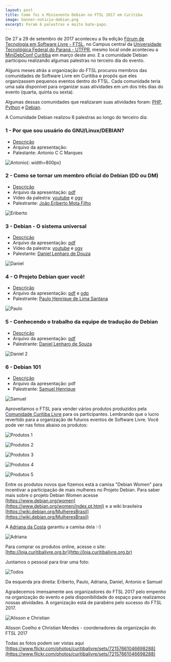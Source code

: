 ```yaml
---
layout: post
title: Como foi o Minievento Debian no FTSL 2017 em Curitiba
image: banner-noticia-debian.png
excerpt: Foram 6 palestras e muito bate-papo.
---
```


De 27 a 29 de setembro de 2017 aconteceu a 9a edição [Fórum de Tecnologia em Software Livre - FTSL](http://ftsl.org.br), no Campus central da [Universidade Tecnológica Federal do Paraná - UTFPR](http://www.utfpr.edu.br/curitiba/o-campus/pasta2), mesmo local onde aconteceu a [MiniDebConf Curitiba](http://br2017.mini.debconf.org) em março deste ano. E a comunidade Debian participou realizando algumas palestras no terceiro dia do evento.

Alguns meses atrás a organização do FTSL procurou membros das comunidades de Software Livre em Curitiba e propôs que eles organizassem pequenos eventos dentro do FTSL. Cada comunidade teria uma sala disponível para organizar suas atividades em um dos três dias do evento (quarta, quinta ou sexta).

Algumas dessas comunidades que realizaram suas atividades foram: [PHP](https://phppr.org), [Python](https://grupypr.github.io) e [Debian](http://debianbrasil.org.br/blog/debian-brasil-estara-no-ftsl-2017-em-curitiba).

A Comunidade Debian realizou 6 palestras ao longo do terceiro dia:

### 1 - Por que sou usuário do GNU/Linux/DEBIAN?

* [Descrição](https://ftsl.websiteseguro.com/ftsl9/grade/detail.html?t=1505875049391&amp;id=f426c77164f7052f97fdde247f54e2ea&amp;type=1&amp;pid=322&amp;day=3)
* Arquivo da apresentação:
* Palestante: Antonio C C Marques

![Antonio](http://debianbrasil.org.br/imagens/ftsl-2017-debian-antonio.jpg){: width=800px}

### 2 - Como se tornar um membro oficial do Debian (DD ou DM)

* [Descrição](https://ftsl.websiteseguro.com/ftsl9/grade/detail.html?t=1505353768056&amp;id=f426c77164f7052f97fdde247f54e2ea&amp;type=1&amp;pid=307&amp;day=3) 
* Arquivo da apresentação: [pdf](http://www.eriberto.pro.br/palestras/debian-dd.pdf)
* Vídeo da palestra: [youtube](https://www.youtube.com/watch?v=UGuv-PZYr3w) e [ogv](http://hemingway.softwarelivre.org/videos-diversos/debian/ftsl-2017/ftsl-2017-joao-eriberto-como-se-tornar-um-membro-oficial-do-debian-dd-ou-dm.ogv)
* Palestrante: [João Eriberto Mota Filho](https://contributors.debian.org/contributor/eriberto@debian.org)

![Eriberto](http://debianbrasil.org.br/imagens/ftsl-2017-debian-eriberto.jpg)

### 3 - Debian - O sistema universal

* [Descrição](https://ftsl.websiteseguro.com/ftsl9/grade/detail.html?t=1505353768058&amp;id=f426c77164f7052f97fdde247f54e2ea&amp;type=1&amp;pid=180&amp;day=3)
* Arquivo da apresentação: [pdf](http://debianbrasil.org.br/arquivos-de-apresentacoes/debian-o-sistema-universal-daniel-lenharo-ftsl-2017.pdf)
* Vídeo da palestra: [youtube](https://www.youtube.com/watch?v=McUhtsBhu6E&amp;feature=youtu.be) e [ogv](http://hemingway.softwarelivre.org/videos-diversos/debian/ftsl-2017/ftsl-2017-daniel-lenharo-debian-o-sistema-universal.ogv)
* Palestante: [Daniel Lenharo de Douza](https://contributors.debian.org/contributor/lenharo@debian.org/)

![Daniel](http://debianbrasil.org.br/imagens/ftsl-2017-debian-daniel-1.jpg)

### 4 - O Projeto Debian quer você!

* [Descrição](https://ftsl.websiteseguro.com/ftsl9/grade/detail.html?t=1505353768059&amp;id=f426c77164f7052f97fdde247f54e2ea&amp;type=1&amp;pid=260&amp;day=3)
* Arquivo da apresentação: [pdf](http://debianbrasil.org.br/arquivos-de-apresentacoes/o-projeto-debian-quer-voce-paulo-santana-ftsl-2017.pdf) e [odp](http://debianbrasil.org.br/arquivos-de-apresentacoes/o-projeto-debian-quer-voce-paulo-santana-ftsl-2017.odp)
* Palestrante: [Paulo Henrique de Lima Santana](https://contributors.debian.org/contributor/phls-guest@alioth/)

![Paulo](http://debianbrasil.org.br/imagens/ftsl-2017-debian-paulo.jpg)

### 5 - Conhecendo o trabalho da equipe de tradução do Debian

* [Descrição](https://ftsl.websiteseguro.com/ftsl9/grade/detail.html?t=1505353768060&amp;id=f426c77164f7052f97fdde247f54e2ea&amp;type=1&amp;pid=262&amp;day=3)
* Arquivo da apresentação: [pdf](http://debianbrasil.org.br/arquivos-de-apresentacoes/conhecendo-o-trabalho-da-equipe-de-traducao-do-debian-daniel-lenharo-ftsl-2017.pdf)
* Palestrante: [Daniel Lenharo de Souza](https://contributors.debian.org/contributor/lenharo@debian.org/)

![Daniel 2](http://debianbrasil.org.br/imagens/ftsl-2017-debian-daniel-2.jpg)

### 6 - Debian 101

* [Descrição](https://ftsl.websiteseguro.com/ftsl9/grade/detail.html?t=1505353768061&amp;id=f426c77164f7052f97fdde247f54e2ea&amp;type=1&amp;pid=263&amp;day=3)
* Arquivo da apresentação: pdf
* Palestrante: [Samuel Henrique](https://contributors.debian.org/contributor/samueloph-guest@alioth/)

![Samuel](http://debianbrasil.org.br/imagens/ftsl-2017-debian-samuel.jpg)

Aproveitamos o FTSL para vender vários produtos produzidos pela [Comunidade Curitiba Livre](http://curitibalivre.org.br/) para os participantes. Lembrando que o lucro revertido para a organização de futuros eventos de Software Livre. Você pode ver nas fotos abaixo os produtos:

![Produtos 1](http://debianbrasil.org.br/imagens/ftsl-2017-debian-produtos-1.jpg)

![Produtos 2](http://debianbrasil.org.br/imagens/ftsl-2017-debian-produtos-2.jpg)

![Produtos 3](http://debianbrasil.org.br/imagens/ftsl-2017-debian-produtos-3.jpg)

![Produtos 4](http://debianbrasil.org.br/imagens/ftsl-2017-debian-produtos-4.jpg)

![Produtos 5](http://debianbrasil.org.br/imagens/ftsl-2017-debian-produtos-5.jpg)

Entre os produtos novos que fizemos está a camisa "Debian Women" para incentivar a participação de mais mulheres no Projeto Debian. Para saber mais sobre o projeto Debian Women acesse [https://www.debian.org/women](https://www.debian.org/women/index.pt.html) e a wiki brasileira [https://wiki.debian.org/MulheresBrasil](https://wiki.debian.org/MulheresBrasil)

A [Adriana da Costa](http://mulheres.eti.br/) garantiu a camisa dela :-)

![Adriana](http://debianbrasil.org.br/imagens/ftsl-2017-debian-adriana.jpg)

Para comprar os produtos online, acesse o site: [http://loja.curitibalivre.org.br](http://loja.curitibalivre.org.br)

Juntamos o pessoal para tirar uma foto:

![Todos](http://debianbrasil.org.br/imagens/ftsl-2017-debian-todos.jpg)

Da esquerda pra direita: Eriberto, Paulo, Adriana, Daniel, Antonio e Samuel

Agradecemos imensamente aos organizadores do FTSL 2017 pelo empenho na organização do evento e pela disponibilidade do espaço para realizamos nossas atividades. A organização está de parabéns pelo sucesso do FTSL 2017.

![Alisson e Christian](http://debianbrasil.org.br/imagens/ftsl-2017-alisson-christian.jpg)

Alisson Coelho e Christian Mendes - coordenadores da organização do FTSL 2017

Todas as fotos podem ser vistas aqui [https://www.flickr.com/photos/curitibalivre/sets/72157661046698288](https://www.flickr.com/photos/curitibalivre/sets/72157661046698288)

